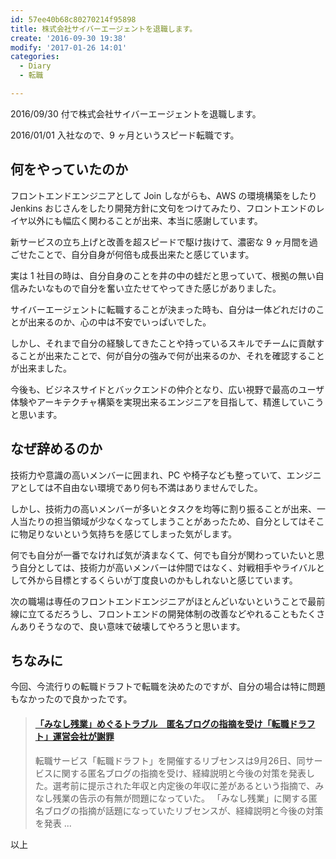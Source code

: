 ```yaml
---
id: 57ee40b68c80270214f95898
title: 株式会社サイバーエージェントを退職します。
create: '2016-09-30 19:38'
modify: '2017-01-26 14:01'
categories:
  - Diary
  - 転職

---
```


2016/09/30 付で株式会社サイバーエージェントを退職します。

2016/01/01 入社なので、9 ヶ月というスピード転職です。

<!-- more -->

## 何をやっていたのか

フロントエンドエンジニアとして Join しながらも、AWS の環境構築をしたり Jenkins おじさんをしたり開発方針に文句をつけてみたり、フロントエンドのレイヤ以外にも幅広く関わることが出来、本当に感謝しています。

新サービスの立ち上げと改善を超スピードで駆け抜けて、濃密な 9 ヶ月間を過ごせたことで、自分自身が何倍も成長出来たと感じています。

実は 1 社目の時は、自分自身のことを井の中の蛙だと思っていて、根拠の無い自信みたいなもので自分を奮い立たせてやってきた感じがありました。

サイバーエージェントに転職することが決まった時も、自分は一体どれだけのことが出来るのか、心の中は不安でいっぱいでした。

しかし、それまで自分の経験してきたことや持っているスキルでチームに貢献することが出来たことで、何が自分の強みで何が出来るのか、それを確認することが出来ました。

今後も、ビジネスサイドとバックエンドの仲介となり、広い視野で最高のユーザ体験やアーキテクチャ構築を実現出来るエンジニアを目指して、精進していこうと思います。

## なぜ辞めるのか

技術力や意識の高いメンバーに囲まれ、PC や椅子なども整っていて、エンジニアとしては不自由ない環境であり何も不満はありませんでした。

しかし、技術力の高いメンバーが多いとタスクを均等に割り振ることが出来、一人当たりの担当領域が少なくなってしまうことがあったため、自分としてはそこに物足りないという気持ちを感じてしまった気がします。

何でも自分が一番でなければ気が済まなくて、何でも自分が関わっていたいと思う自分としては、技術力が高いメンバーは仲間ではなく、対戦相手やライバルとして外から目標とするくらいが丁度良いのかもしれないと感じています。

次の職場は専任のフロントエンドエンジニアがほとんどいないということで最前線に立てるだろうし、フロントエンドの開発体制の改善などやれることもたくさんありそうなので、良い意味で破壊してやろうと思います。

## ちなみに

今回、今流行りの転職ドラフトで転職を決めたのですが、自分の場合は特に問題もなかったので良かったです。

<blockquote class="embedly-card" data-card-key="efc9713d77434ae8b88ef22dda0a91e8" data-card-controls="0" data-card-width="500" data-card-image="http://image.itmedia.co.jp/business/articles/1609/27/l_ma_te01.jpg" data-card-type="article" data-card-align="left"><h4><a href="http://www.itmedia.co.jp/business/articles/1609/27/news099.html">「みなし残業」めぐるトラブル　匿名ブログの指摘を受け「転職ドラフト」運営会社が謝罪</a></h4><p>転職サービス「転職ドラフト」を開催するリブセンスは9月26日、同サービスに関する匿名ブログの指摘を受け、経緯説明と今後の対策を発表した。選考前に提示された年収と内定後の年収に差があるという指摘で、みなし残業の告示の有無が問題になっていた。 「みなし残業」に関する匿名ブログの指摘が話題になっていたリブセンスが、経緯説明と今後の対策を発表 ...</p></blockquote>
<script async src="//cdn.embedly.com/widgets/platform.js" charset="UTF-8"></script>

以上
